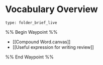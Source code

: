 # Vocabulary Overview
 
```ccard
type: folder_brief_live
```
 
%% Begin Waypoint %%
- [[Compound Word.canvas]]
- [[Useful expression for writing review]]

%% End Waypoint %%